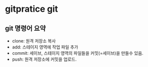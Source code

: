 # gitpratice git

## git 명령어 요약

- clone: 원격 저장소 복사
- add: 스테이지 영역에 작업 파일 추가
- commit: 세이브, 스테이지 영역의 파일들을 커밋(=세이브)을 만들수 있음.
- push: 원격 저장소에 커밋을 업로드.
